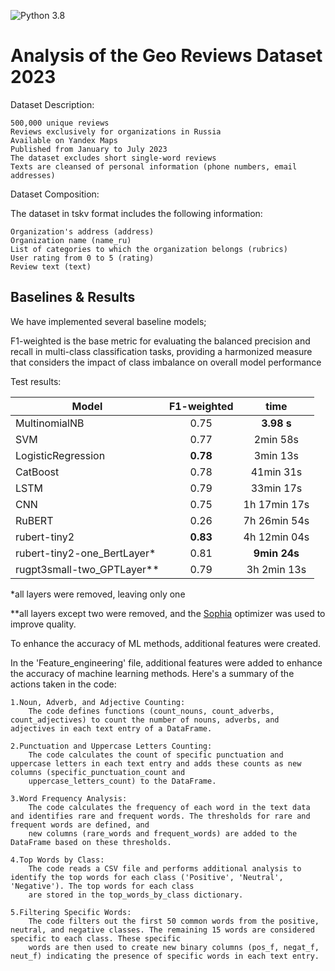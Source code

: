 ![Python 3.8](https://img.shields.io/badge/python-3.8-green.svg)

# Analysis of the Geo Reviews Dataset 2023
Dataset Description:

    500,000 unique reviews
    Reviews exclusively for organizations in Russia
    Available on Yandex Maps
    Published from January to July 2023
    The dataset excludes short single-word reviews
    Texts are cleansed of personal information (phone numbers, email addresses)

Dataset Composition:

The dataset in tskv format includes the following information:

    Organization's address (address)
    Organization name (name_ru)
    List of categories to which the organization belongs (rubrics)
    User rating from 0 to 5 (rating)
    Review text (text)


## Baselines & Results
We have implemented several baseline models; 

F1-weighted is the base metric for evaluating the balanced precision and recall in multi-class classification tasks, providing a harmonized measure that considers the impact of class imbalance on overall model performance

Test results:

| Model | F1-weighted | time |
| ------ | :------: | :------: |
|MultinomialNB | 0.75 | **3.98 s** | 
|SVM | 0.77 |  2min 58s  | 
|LogisticRegression | **0.78**  |  3min 13s  |
|CatBoost | 0.78  |   41min 31s  |
|LSTM | 0.79  |   33min 17s  |
|CNN | 0.75  |   1h 17min 17s  |
|RuBERT | 0.26 | 7h 26min 54s | 
|rubert-tiny2 | **0.83** | 4h 12min 04s |
|rubert-tiny2-one_BertLayer* | 0.81 | **9min 24s** |
|rugpt3small-two_GPTLayer** | 0.79 | 3h 2min 13s |

*all layers were removed, leaving only one

**all layers except two were removed, and the [Sophia](https://arxiv.org/abs/2305.14342) optimizer was used to improve quality.

To enhance the accuracy of ML methods, additional features were created.


In the 'Feature_engineering' file, additional features were added to enhance the accuracy of machine learning methods. Here's a summary of the actions taken in the code:

    1.Noun, Adverb, and Adjective Counting:
        The code defines functions (count_nouns, count_adverbs, count_adjectives) to count the number of nouns, adverbs, and adjectives in each text entry of a DataFrame. 
        
    2.Punctuation and Uppercase Letters Counting:
        The code calculates the count of specific punctuation and uppercase letters in each text entry and adds these counts as new columns (specific_punctuation_count and
        uppercase_letters_count) to the DataFrame.

    3.Word Frequency Analysis:
        The code calculates the frequency of each word in the text data and identifies rare and frequent words. The thresholds for rare and frequent words are defined, and 
        new columns (rare_words and frequent_words) are added to the DataFrame based on these thresholds.

    4.Top Words by Class:
        The code reads a CSV file and performs additional analysis to identify the top words for each class ('Positive', 'Neutral', 'Negative'). The top words for each class 
        are stored in the top_words_by_class dictionary.

    5.Filtering Specific Words:
        The code filters out the first 50 common words from the positive, neutral, and negative classes. The remaining 15 words are considered specific to each class. These specific
        words are then used to create new binary columns (pos_f, negat_f, neut_f) indicating the presence of specific words in each text entry.

